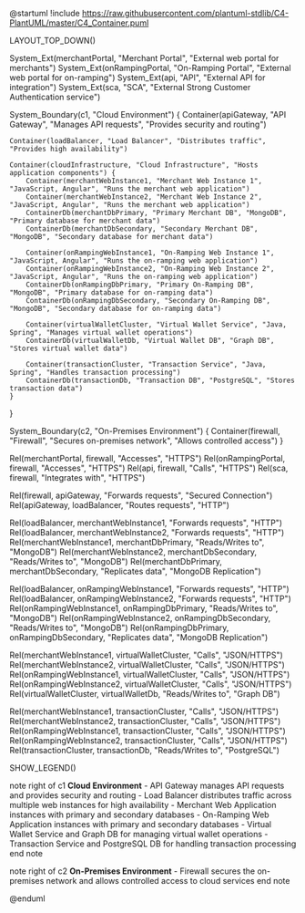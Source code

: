@startuml
!include https://raw.githubusercontent.com/plantuml-stdlib/C4-PlantUML/master/C4_Container.puml

LAYOUT_TOP_DOWN()

System_Ext(merchantPortal, "Merchant Portal", "External web portal for merchants")
System_Ext(onRampingPortal, "On-Ramping Portal", "External web portal for on-ramping")
System_Ext(api, "API", "External API for integration")
System_Ext(sca, "SCA", "External Strong Customer Authentication service")

System_Boundary(c1, "Cloud Environment") {
    Container(apiGateway, "API Gateway", "Manages API requests", "Provides security and routing")
    
    Container(loadBalancer, "Load Balancer", "Distributes traffic", "Provides high availability")
    
    Container(cloudInfrastructure, "Cloud Infrastructure", "Hosts application components") {
        Container(merchantWebInstance1, "Merchant Web Instance 1", "JavaScript, Angular", "Runs the merchant web application")
        Container(merchantWebInstance2, "Merchant Web Instance 2", "JavaScript, Angular", "Runs the merchant web application")
        ContainerDb(merchantDbPrimary, "Primary Merchant DB", "MongoDB", "Primary database for merchant data")
        ContainerDb(merchantDbSecondary, "Secondary Merchant DB", "MongoDB", "Secondary database for merchant data")
        
        Container(onRampingWebInstance1, "On-Ramping Web Instance 1", "JavaScript, Angular", "Runs the on-ramping web application")
        Container(onRampingWebInstance2, "On-Ramping Web Instance 2", "JavaScript, Angular", "Runs the on-ramping web application")
        ContainerDb(onRampingDbPrimary, "Primary On-Ramping DB", "MongoDB", "Primary database for on-ramping data")
        ContainerDb(onRampingDbSecondary, "Secondary On-Ramping DB", "MongoDB", "Secondary database for on-ramping data")
        
        Container(virtualWalletCluster, "Virtual Wallet Service", "Java, Spring", "Manages virtual wallet operations")
        ContainerDb(virtualWalletDb, "Virtual Wallet DB", "Graph DB", "Stores virtual wallet data")
        
        Container(transactionCluster, "Transaction Service", "Java, Spring", "Handles transaction processing")
        ContainerDb(transactionDb, "Transaction DB", "PostgreSQL", "Stores transaction data")
    }
}

System_Boundary(c2, "On-Premises Environment") {
    Container(firewall, "Firewall", "Secures on-premises network", "Allows controlled access")
}

Rel(merchantPortal, firewall, "Accesses", "HTTPS")
Rel(onRampingPortal, firewall, "Accesses", "HTTPS")
Rel(api, firewall, "Calls", "HTTPS")
Rel(sca, firewall, "Integrates with", "HTTPS")

Rel(firewall, apiGateway, "Forwards requests", "Secured Connection")
Rel(apiGateway, loadBalancer, "Routes requests", "HTTP")

Rel(loadBalancer, merchantWebInstance1, "Forwards requests", "HTTP")
Rel(loadBalancer, merchantWebInstance2, "Forwards requests", "HTTP")
Rel(merchantWebInstance1, merchantDbPrimary, "Reads/Writes to", "MongoDB")
Rel(merchantWebInstance2, merchantDbSecondary, "Reads/Writes to", "MongoDB")
Rel(merchantDbPrimary, merchantDbSecondary, "Replicates data", "MongoDB Replication")

Rel(loadBalancer, onRampingWebInstance1, "Forwards requests", "HTTP")
Rel(loadBalancer, onRampingWebInstance2, "Forwards requests", "HTTP")
Rel(onRampingWebInstance1, onRampingDbPrimary, "Reads/Writes to", "MongoDB")
Rel(onRampingWebInstance2, onRampingDbSecondary, "Reads/Writes to", "MongoDB")
Rel(onRampingDbPrimary, onRampingDbSecondary, "Replicates data", "MongoDB Replication")

Rel(merchantWebInstance1, virtualWalletCluster, "Calls", "JSON/HTTPS")
Rel(merchantWebInstance2, virtualWalletCluster, "Calls", "JSON/HTTPS")
Rel(onRampingWebInstance1, virtualWalletCluster, "Calls", "JSON/HTTPS")
Rel(onRampingWebInstance2, virtualWalletCluster, "Calls", "JSON/HTTPS")
Rel(virtualWalletCluster, virtualWalletDb, "Reads/Writes to", "Graph DB")

Rel(merchantWebInstance1, transactionCluster, "Calls", "JSON/HTTPS")
Rel(merchantWebInstance2, transactionCluster, "Calls", "JSON/HTTPS")
Rel(onRampingWebInstance1, transactionCluster, "Calls", "JSON/HTTPS")
Rel(onRampingWebInstance2, transactionCluster, "Calls", "JSON/HTTPS")
Rel(transactionCluster, transactionDb, "Reads/Writes to", "PostgreSQL")

SHOW_LEGEND()

note right of c1
    **Cloud Environment**
    - API Gateway manages API requests and provides security and routing
    - Load Balancer distributes traffic across multiple web instances for high availability
    - Merchant Web Application instances with primary and secondary databases
    - On-Ramping Web Application instances with primary and secondary databases
    - Virtual Wallet Service and Graph DB for managing virtual wallet operations
    - Transaction Service and PostgreSQL DB for handling transaction processing
end note

note right of c2
    **On-Premises Environment**
    - Firewall secures the on-premises network and allows controlled access to cloud services
end note

@enduml
